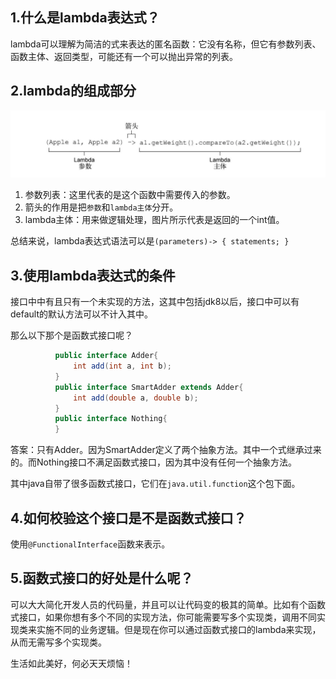 ## 1.什么是lambda表达式？

lambda可以理解为简洁的式来表达的匿名函数：它没有名称，但它有参数列表、函数主体、返回类型，可能还有一个可以抛出异常的列表。

## 2.lambda的组成部分

![](./image/1-lambda组成部分.png)

1. 参数列表：这里代表的是这个函数中需要传入的参数。
2. 箭头的作用是把`参数`和`lambda主体`分开。
3. lambda主体：用来做逻辑处理，图片所示代表是返回的一个int值。

总结来说，lambda表达式语法可以是`(parameters)-> { statements; }`

## 3.使用lambda表达式的条件

接口中中有且只有一个未实现的方法，这其中包括jdk8以后，接口中可以有default的默认方法可以不计入其中。

那么以下那个是函数式接口呢？

```java
          public interface Adder{
              int add(int a, int b);
          }
          public interface SmartAdder extends Adder{
              int add(double a, double b);
          }
          public interface Nothing{
          }
```

答案：只有Adder。因为SmartAdder定义了两个抽象方法。其中一个式继承过来的。而Nothing接口不满足函数式接口，因为其中没有任何一个抽象方法。

其中java自带了很多函数式接口，它们在`java.util.function`这个包下面。

## 4.如何校验这个接口是不是函数式接口？

使用`@FunctionalInterface`函数来表示。

## 5.函数式接口的好处是什么呢？

可以大大简化开发人员的代码量，并且可以让代码变的极其的简单。比如有个函数式接口，如果你想有多个不同的实现方法，你可能需要写多个实现类，调用不同实现类来实施不同的业务逻辑。但是现在你可以通过函数式接口的lambda来实现，从而无需写多个实现类。



生活如此美好，何必天天烦恼！